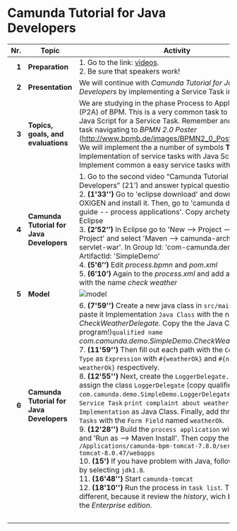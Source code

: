 # Camunda Tutorial for Java Developers

| Nr. | Topic | Activity | 	Time
|---:|---|---|---:|
|__1__|__Preparation__|	1. Go to the link: [videos](https://camunda.com/learn/videos/). <br> 2. Be sure that speakers work! 	|5|
|__2__|__Presentation__|We will continue with *Camunda Tutorial for Java Developers* by implementing a Service Task in Java Script. |5|
|__3__|__Topics, goals, and evaluations__| We are studying in the phase Process to Applications (P2A) of BPM. This is a very common task to implement a Java Script for a Service Task. Remember another type of task navigating to *BPMN 2.0 Poster* (http://www.bpmb.de/images/BPMN2_0_Poster_ES.pdf). We will implement the a number of symbols __Topics__: Implementation of service tasks with Java Script __Goals__: Implement common a easy service tasks with JavaScript.
|__4__|__Camunda Tutorial for Java Developers__|1. Go to the second video “Camunda Tutorial for Java Developers” (21’) and answer typical questions. <br> 2. __(1'33'')__ Go to 'eclipse download' and download Eclipse OXIGEN and install it. Then, go to 'camunda docs -- user guide -- process applications'. Copy archetype catalog in Eclipse <br> 3. __(2’52’’)__ In Eclipse go to 'New --> Project --> Maven Project' and select 'Maven --> camunda-archetype-servlet-war'. In Group Id: 'com-camunda.demo' in ArtifactId: 'SimpleDemo' <br> 4. __(5'6’’)__ Edit *process.bpmn* and *pom.xml* <br> 5. __(6’10’)__ Again to the *process.xml* and add a *service task* with the name *check weather* 
|__5__|__Model__|![model](https://github.com/sigifredolaengle/camunda-classes/blob/master/classes/2%20Camunda%20Tutorial%20for%20Java%20Developers/weatherOk.png)||| 
|__6__|__Camunda Tutorial for Java Developers__| 6. __(7'59'')__ Create a new java class in `src/main/java` and paste it Implementation `Java Class` with the name *CheckWeatherDelegate*. Copy the the Java Class (not the program!)`qualified name`  *com.camunda.demo.SimpleDemo.CheckWeatherDelegate*. <br> 7. __(11'59'')__ Then fill out each path with the `Condition Type` as `Expression` with `#{weatherOk}` and `#{not weatherOk}` respectively. <br> 8. __(12'55'')__ Next, create the `LoggerDelegate.java` and assign the class `LoggerDelegate` (copy qualified name) `com.camunda.demo.SimpleDemo.LoggerDelegate` into the `Service Task` `print complaint about weather` in `Implementation` as Java Class. Finally, add three `User Tasks` with the `Form Field` named `weatherOk`. <br> 9. __(12'28'')__ Build the `process application` with *rogth click* and 'Run as --> Maven Install'. Then copy the `.war` file in  `/Applications/camunda-bpm-tomcat-7.8.0/server/apache-tomcat-8.0.47/webapps` <br> 10. __(15')__  If you have problem with Java, follow the video by selecting `jdk1.8`. <br> 11. __(16'48'')__ Start `camunda-tomcat` <br> 12. __(18'10'')__ Run the process in `task list`. The video is different, because it review the *history*, wich belongs to the *Enterprise edition*. |40|
||  ||75|